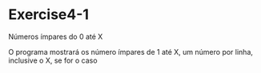 # Exercise4-1
Números ímpares do 0 até X

O programa mostrará os número ímpares de 1 até X, um número por linha, inclusive o X, se for o caso
